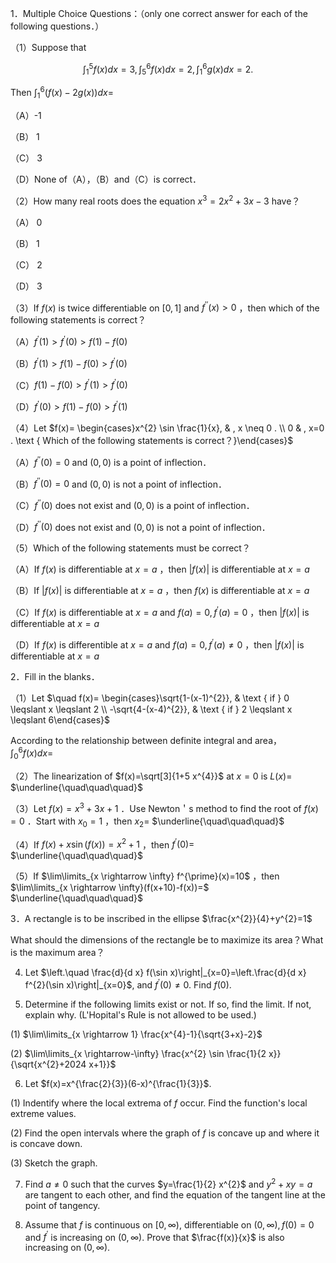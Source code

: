 1．Multiple Choice Questions：（only one correct answer for each of the following questions．）

（1）Suppose that

$$
\int_{1}^{5} f(x) d x=3, \int_{5}^{6} f(x) d x=2, \int_{1}^{6} g(x) d x=2 .
$$

Then $\int_{1}^{6}(f(x)-2 g(x)) d x=$

（A）-1

（B） 1

（C） 3

（D）None of（A），（B）and（C）is correct．

（2）How many real roots does the equation $x^{3}=2 x^{2}+3 x-3$ have？

（A） 0

（B） 1

（C） 2

（D） 3

（3）If $f(x)$ is twice differentiable on $[0,1]$ and $f^{\prime \prime}(x)>0$ ，then which of the following statements is correct？

（A）$f^{\prime}(1)>f^{\prime}(0)>f(1)-f(0)$

（B）$f^{\prime}(1)>f(1)-f(0)>f^{\prime}(0)$

（C）$f(1)-f(0)>f^{\prime}(1)>f^{\prime}(0)$

（D）$f^{\prime}(0)>f(1)-f(0)>f^{\prime}(1)$

（4）Let $f(x)= \begin{cases}x^{2} \sin \frac{1}{x}, & , x \neq 0 . \\ 0 & , x=0 . \text { Which of the following statements is correct？}\end{cases}$

（A）$f^{\prime \prime}(0)=0$ and $(0,0)$ is a point of inflection．

（B）$f^{\prime \prime}(0)=0$ and $(0,0)$ is not a point of inflection．

（C）$f^{\prime \prime}(0)$ does not exist and $(0,0)$ is a point of inflection．

（D）$f^{\prime \prime}(0)$ does not exist and $(0,0)$ is not a point of inflection．

（5）Which of the following statements must be correct？

（A）If $f(x)$ is differentiable at $x=a$ ，then $|f(x)|$ is differentiable at $x=a$

（B）If $|f(x)|$ is differentiable at $x=a$ ，then $f(x)$ is differentiable at $x=a$

（C）If $f(x)$ is differentiable at $x=a$ and $f(a)=0, f^{\prime}(a)=0$ ，then $|f(x)|$ is differentiable at $x=a$

（D）If $f(x)$ is differentible at $x=a$ and $f(a)=0, f^{\prime}(a) \neq 0$ ，then $|f(x)|$ is differentiable at $x=a$

2．Fill in the blanks．

（1）Let $\quad f(x)= \begin{cases}\sqrt{1-(x-1)^{2}}, & \text { if } 0 \leqslant x \leqslant 2 \\ -\sqrt{4-(x-4)^{2}}, & \text { if } 2 \leqslant x \leqslant 6\end{cases}$

According to the relationship between definite integral and area， $\int_{0}^{6} f(x) d x=$

（2）The linearization of $f(x)=\sqrt[3]{1+5 x^{4}}$ at $x=0$ is $L(x)=$ $\underline{\quad\quad\quad}$

（3）Let $f(x)=x^{3}+3 x+1$ ．Use Newton＇s method to find the root of $f(x)=0$ ．Start with $x_{0}=1$ ，then $x_{2}=$ $\underline{\quad\quad\quad}$

（4）If $f(x)+x \sin (f(x))=x^{2}+1$ ，then $f^{\prime}(0)=$ $\underline{\quad\quad\quad}$

（5）If $\lim\limits_{x \rightarrow \infty} f^{\prime}(x)=10$ ，then $\lim\limits_{x \rightarrow \infty}(f(x+10)-f(x))=$ $\underline{\quad\quad\quad}$

3．A rectangle is to be inscribed in the ellipse $\frac{x^{2}}{4}+y^{2}=1$

What should the dimensions of the rectangle be to maximize its area？What is the maximum area？

4. Let $\left.\quad \frac{d}{d x} f(\sin x)\right|_{x=0}=\left.\frac{d}{d x} f^{2}(\sin x)\right|_{x=0}$, and $f^{\prime}(0) \neq 0$. Find $f(0)$.

5. Determine if the following limits exist or not. If so, find the limit. If not, explain why. (L'Hopital's Rule is not allowed to be used.)

(1) $\lim\limits_{x \rightarrow 1} \frac{x^{4}-1}{\sqrt{3+x}-2}$

(2) $\lim\limits_{x \rightarrow-\infty} \frac{x^{2} \sin \frac{1}{2 x}}{\sqrt{x^{2}+2024 x+1}}$

6. Let $f(x)=x^{\frac{2}{3}}(6-x)^{\frac{1}{3}}$.

(1) Indentify where the local extrema of $f$ occur. Find the function's local extreme values.

(2) Find the open intervals where the graph of $f$ is concave up and where it is concave down.

(3) Sketch the graph.

7. Find $a \neq 0$ such that the curves $y=\frac{1}{2} x^{2}$ and $y^{2}+x y=a$ are tangent to each other, and find the equation of the tangent line at the point of tangency.

8. Assume that $f$ is continuous on $[0, \infty)$, differentiable on $(0, \infty), f(0)=0$ and $f^{\prime}$ is increasing on $(0, \infty)$. Prove that $\frac{f(x)}{x}$ is also increasing on $(0, \infty)$.

